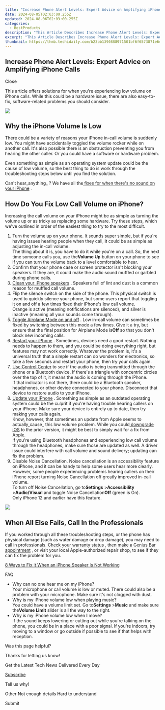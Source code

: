 ```yaml
---
title: "Increase Phone Alert Levels: Expert Advice on Amplifying iPhone Calls"
date: 2024-08-05T02:03:00.255Z
updated: 2024-08-06T02:03:00.255Z
categories:
  - BestProducts
description: "This Article Describes Increase Phone Alert Levels: Expert Advice on Amplifying iPhone Calls"
excerpt: "This Article Describes Increase Phone Alert Levels: Expert Advice on Amplifying iPhone Calls"
thumbnail: https://thmb.techidaily.com/b23bb1390888971501bf6f6573871e6ccaea8d6852036dd6da2c0d0c4b8e66aa.jpg
---
```


## Increase Phone Alert Levels: Expert Advice on Amplifying iPhone Calls

Close 

 This article offers solutions for when you're experiencing low volume on iPhone calls. While this could be a hardware issue, there are also easy-to-fix, software-related problems you should consider.

<!-- affiliate ads begin -->
<a href="https://shop.copernic.com/order/checkout.php?PRODS=41033101&QTY=1&AFFILIATE=108875&CART=1"><img src="https://secure.2checkout.com/images/merchant/8d30aa96e72440759f74bd2306c1fa3d/Copernic-2023-Affiliate-728x90-Elite.png" border="0"></a>
<!-- affiliate ads end -->
##  Why the iPhone Volume Is Low 

 There could be a variety of reasons your iPhone in-call volume is suddenly low. You might have accidentally toggled the volume rocker while on another call. It's also possible there is an obstruction preventing you from hearing the other caller. Or you could have a software or hardware problem.

 Even something as simple as an operating system update could be the cause of low volume, so the best thing to do is work through the troubleshooting steps below until you find the solution.

 Can't hear_anything_ ? We have all the[ fixes for when there's no sound on your iPhone](https://www.lifewire.com/fix-volume-on-iphone-4174470) .

<!-- affiliate ads begin -->

<!-- affiliate ads end -->
##  How Do You Fix Low Call Volume on iPhone? 

 Increasing the call volume on your iPhone might be as simple as turning the volume up or as tricky as replacing some hardware. Try these steps, which we've outlined in order of the easiest thing to try to the most difficult.  

1. Turn the volume up on your phone. It sounds super simple, but if you're having issues hearing people when they call, it could be as simple as adjusting the in-call volume.  
 The thing about it is, you have to do it while you're on a call. So, the next time someone calls you, use the**Volume Up** button on your phone to see if you can turn the volume back to a level comfortable to hear.
2. Confirm that your phone case or screen protector isn't blocking your speakers. If they are, it could make the audio sound muffled or garbled during phone calls.
3. [ Clean your iPhone speakers](https://www.lifewire.com/clean-iphone-speakers-4692263) . Speakers full of lint and dust is a common reason for muffled call volume.
4. Flip the silence switch on the side of the phone. This physical switch is used to quickly silence your phone, but some users report that toggling it on and off a few times fixed their iPhone's low call volume.  
 Orange is active (meaning notifications are silenced), and silver is inactive (meaning all your sounds come through).
5. [ Toggle Airplane Mode on and off](https://www.lifewire.com/what-is-iphone-airplane-mode-2000238) . Low in-call volume can sometimes be fixed by switching between this mode a few times. Give it a try, but ensure that the final position for Airplane Mode is**Off** so that you don't block new incoming calls.
6. [ Restart your iPhone](https://www.lifewire.com/how-to-restart-iphone-2000288) . Sometimes, devices need a good restart. Nothing needs to happen to them, and you could be doing everything right, but features may not work correctly. Whatever the problem is, it's a universal truth that a simple restart can do wonders for electronics, so take a few seconds and restart your phone, then try your calls again.
7. [ Use Control Center](https://www.lifewire.com/how-to-use-control-center-on-iphone-and-ipod-touch-4103833) to see if the audio is being transmitted through the phone or a Bluetooth device. If there's a triangle with concentric circles over the top of it, it means the audio is coming through the iPhone.  
 If that indicator is not there, there could be a Bluetooth speaker, headphones, or other device connected to your phone. Disconnect that device to restore audio to your iPhone.
8. [ Update your iPhone](https://www.lifewire.com/upgrade-iphones-operating-system-2000293) . Something as simple as an outdated operating system could be the culprit if you're having trouble hearing callers on your iPhone. Make sure your device is entirely up to date, then try making your calls again.  
 Know, however, that sometimes an update from Apple seems to actually_cause_ this low volume problem. While you could[ downgrade iOS](https://www.lifewire.com/how-to-downgrade-ios-without-losing-data-4771805) to the prior version, it might be best to simply wait for a fix from Apple.  
 If you're using Bluetooth headphones and experiencing low call volume through the headphones, make sure those are updated as well. A driver issue could interfere with call volume and sound delivery; updating can fix the problem.
9. Disable Noise Cancellation. Noise cancellation is an accessibility feature on iPhone, and it can be handy to help some users hear more clearly. However, some people experiencing problems hearing callers on their iPhone report turning Noise Cancellation off greatly improved in-call volume.  
 To turn off Noise Cancellation, go to**Settings** \>**Accessibility** \>**Audio/Visual** and toggle Noise Cancellation**Off** (green is On).  
Only iPhone 12 and earlier have this feature.

<!-- affiliate ads begin -->
<a href="https://shop.mondly.com/affiliate.php?ACCOUNT=ATISTUDI&AFFILIATE=108875&PATH=https%3A%2F%2Fwww.mondly.com%3FAFFILIATE%3D108875%26RESOURCE%3D%2BEducational%2B970x90%2B"><img src="https://secure.avangate.com/images/merchant/69c418c33ec2e1a4267fa9bb77fa1428/educational-970x90.gif" border="0"></a>
<!-- affiliate ads end -->
##  When All Else Fails, Call In the Professionals 

 If you worked through all these troubleshooting steps, or the phone has physical damage (such as water damage or drop damage), you may need to call in professionals.[ Check your warranty status](https://www.lifewire.com/is-your-phone-under-warranty-2000667) , then[ make a Genius Bar appointment](https://www.lifewire.com/how-to-make-an-apple-genius-bar-appointment-1999601) , or visit your local Apple-authorized repair shop, to see if they can fix the problem for you.

[  8 Ways to Fix It When an iPhone Speaker Is Not Working ](https://www.lifewire.com/fix-non-working-iphone-speaker-4177315) 

 FAQ

* Why can no one hear me on my iPhone?  
 Your microphone or call volume is low or muted. There could also be a problem with your microphone. Make sure it's not clogged with dust.
* Why is my iPhone volume low when playing music?  
 You could have a volume limit set. Go to**Settings** \>**Music** and make sure the**Volume Limit** slider is all the way to the right.
* Why is my iPhone volume low when I move?  
 If the sound keeps lowering or cutting out while you're talking on the phone, you could be in a place with a poor signal. If you're indoors, try moving to a window or go outside if possible to see if that helps with reception.

Was this page helpful?

Thanks for letting us know!

 Get the Latest Tech News Delivered Every Day

[ Subscribe ](https://www.lifewire.com/#) 

Tell us why!

 Other  Not enough details  Hard to understand 

 Submit 

<ins class="adsbygoogle"
     style="display:block"
     data-ad-format="autorelaxed"
     data-ad-client="ca-pub-7571918770474297"
     data-ad-slot="1223367746"></ins>



<ins class="adsbygoogle"
     style="display:block"
     data-ad-client="ca-pub-7571918770474297"
     data-ad-slot="8358498916"
     data-ad-format="auto"
     data-full-width-responsive="true"></ins>
